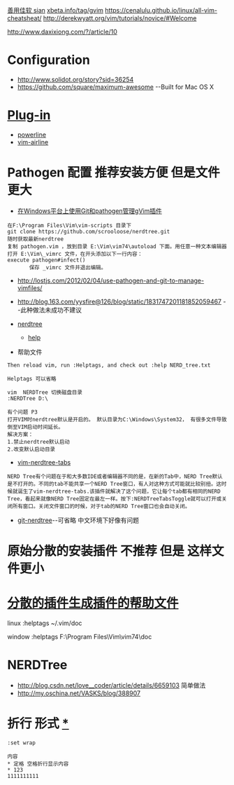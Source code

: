 [善用佳软 sian](http://blog.sina.com.cn/s/blog_46dac66f010005kw.html)
[xbeta.info/tag/gvim](https://xbeta.info/tag/gvim)
https://cenalulu.github.io/linux/all-vim-cheatsheat/
http://derekwyatt.org/vim/tutorials/novice/#Welcome

http://www.daxixiong.com/?/article/10

# Configuration

 * http://www.solidot.org/story?sid=36254
 * https://github.com/square/maximum-awesome  --Built for Mac OS X

# [Plug-in](http://www.solidot.org/story?sid=45422)
 * [powerline](https://github.com/powerline/powerline)
 * [vim-airline](https://github.com/bling/vim-airline)


# Pathogen 配置 推荐安装方便 但是文件更大

* [在Windows平台上使用Git和pathogen管理gVim插件](http://blog.csdn.net/henter/article/details/45152137)
```
在F:\Program Files\Vim\vim-scripts 目录下
git clone https://github.com/scrooloose/nerdtree.git
随时获取最新nerdtree
复制 pathogen.vim ，放到目录 E:\Vim\vim74\autoload 下面。用任意一种文本编辑器打开 E:\Vim\_vimrc 文件，在开头添加以下一行内容：
execute pathogen#infect() 
       保存 _vimrc 文件并退出编辑。
```
* http://lostjs.com/2012/02/04/use-pathogen-and-git-to-manage-vimfiles/
* http://blog.163.com/yysfire@126/blog/static/1831747201181852059467  --此种做法未成功不建议 
* [nerdtree](https://github.com/scrooloose/nerdtree )
  *  [help](http://my.oschina.net/VASKS/blog/388907?fromerr=OJE9D5g0)

 * 帮助文件
```
Then reload vim, run :Helptags, and check out :help NERD_tree.txt

Helptags 可以省略
```
```
vim  NERDTree 切换磁盘目录
:NERDTree D:\

有个问题 P3
打开VIM时nerdtree默认是开启的。 默认目录为C:\Windows\System32， 有很多文件导致倒至VIM启动时间延长。
解决方案：
1.禁止nerdtree默认启动
2.改变默认启动目录
```

* [vim-nerdtree-tabs](https://github.com/jistr/vim-nerdtree-tabs)
```
NERD Tree有个问题在于和大多数IDE或者编辑器不同的是，在新的Tab中，NERD Tree默认是不打开的。不同的tab不能共享一个NERD Tree窗口，有人对这种方式可能就比较别扭。这时候就诞生了vim-nerdtree-tabs.该插件就解决了这个问题，它让每个tab都有相同的NERD Tree，看起来就像NERD Tree固定在最左一样。按下:NERDTreeTabsToggle就可以打开或关闭所有窗口。关闭文件窗口的时候，对于tab的NERD Tree窗口也会自动关闭。
```
* [git-nerdtree](http://foocoder.com/blog/mei-ri-vimcha-jian-wen-jian-liu-lan-qi-nerd-treeyi-ji-git-nerdtree-vim-nerdtree-tabs.html/)--可省略 中文环境下好像有问题

# 原始分散的安装插件 不推荐  但是 这样文件更小 

#  [分散的插件生成插件的帮助文件](http://www.programgo.com/article/54003140131/)
linux
:helptags ~/.vim/doc

window
:helptags F:\Program Files\Vim\vim74\doc

# NERDTree

* http://blog.csdn.net/love__coder/article/details/6659103 简单做法
* http://my.oschina.net/VASKS/blog/388907



# 折行 形式 [* ](http://yyq123.blogspot.jp/2010/07/vim-wrap.html)
```
:set wrap

内容 
* 定格 空格折行显示内容
* 123
1111111111



```

